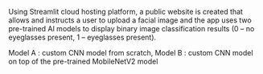 Using Streamlit cloud hosting platform, a public website is created that allows and instructs a
user to upload a facial image and the app uses two pre-trained AI models to display binary image
classification results (0 – no eyeglasses present, 1 – eyeglasses present). 

Model A : custom CNN model from scratch,
Model B : custom CNN model on top of the pre-trained MobileNetV2 model
